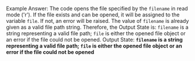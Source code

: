 Example Answer:
The code opens the file specified by the `filename` in read mode ('r'). If the file exists and can be opened, it will be assigned to the variable `file`. If not, an error will be raised. The value of `filename` is already given as a valid file path string. Therefore, the Output State is: `filename` is a string representing a valid file path; `file` is either the opened file object or an error if the file could not be opened.
Output State: **`filename` is a string representing a valid file path; `file` is either the opened file object or an error if the file could not be opened**